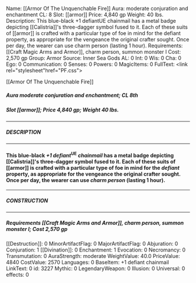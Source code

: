 Name: [[Armor Of The Unquenchable Fire]]
Aura: moderate conjuration and enchantment
CL: 8
Slot: [[armor]]
Price: 4,840 gp
Weight: 40 lbs.
Description: This blue-black +1 defiantUE chainmail has a metal badge depicting [[Calistria]]'s three-dagger symbol fused to it. Each of these suits of [[armor]] is crafted with a particular type of foe in mind for the defiant property, as appropriate for the vengeance the original crafter sought. Once per day, the wearer can use charm person (lasting 1 hour).
Requirements: [[Craft Magic Arms and Armor]], charm person, summon monster I
Cost: 2,570 gp
Group: Armor
Source: Inner Sea Gods
AL: 0
Int: 0
Wis: 0
Cha: 0
Ego: 0
Communication: 0
Senses: 0
Powers: 0
MagicItems: 0
FullText: <link rel="stylesheet"href="PF.css"><div class="heading"><p class="alignleft">[[Armor Of The Unquenchable Fire]]</p><div style="clear: both;"></div></div><div><h5><b>Aura </b>moderate conjuration and enchantment; <b>CL </b>8th</h5><h5><b>Slot </b>[[armor]]; <b>Price </b>4,840 gp; <b>Weight </b>40 lbs.</h5></div><hr/><div><h5><b>DESCRIPTION</b></h5></div><hr/><div><h4><p>This blue-black <i>+1</i> <i>defiant</i><sup>UE</sup> <i>chainmail</i> has a metal badge depicting [[Calistria]]'s three-dagger symbol fused to it. Each of these suits of [[armor]] is crafted with a particular type of foe in mind for the <i>defiant</i> property, as appropriate for the vengeance the original crafter sought. Once per day, the wearer can use <i>charm person</i> (lasting 1 hour).</p></h4></div><hr/><div><h5><b>CONSTRUCTION</b></h5></div><hr/><div><h5><b>Requirements </b>[[Craft Magic Arms and Armor]], <i>charm person</i>, <i>summon monster I</i>; <b>Cost </b>2,570 gp</h5></div>
[[Destruction]]: 0
MinorArtifactFlag: 0
MajorArtifactFlag: 0
Abjuration: 0
Conjuration: 1
[[Divination]]: 0
Enchantment: 1
Evocation: 0
Necromancy: 0
Transmutation: 0
AuraStrength: moderate
WeightValue: 40.0
PriceValue: 4840
CostValue: 2570
Languages: 0
BaseItem: +1 defiant chainmail
LinkText: 0
id: 3227
Mythic: 0
LegendaryWeapon: 0
Illusion: 0
Universal: 0
effects: 0
